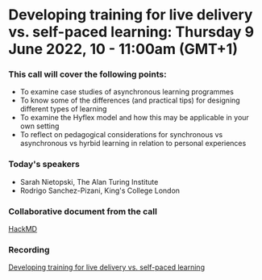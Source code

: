 # Developing training for live delivery vs. self-paced learning: Thursday 9 June 2022, 10 - 11:00am (GMT+1)

### This call will cover the following points:
- To examine case studies of asynchronous learning programmes
- To know some of the differences (and practical tips) for designing different types of learning
- To examine the Hyflex model and how this may be applicable in your own setting
- To reflect on pedagogical considerations for synchronous vs asynchronous vs hyrbid learning in relation to personal experiences

### Today's speakers
- Sarah Nietopski, The Alan Turing Institute
- Rodrigo Sanchez-Pizani, King's College London


### Collaborative document from the call
[HackMD](https://hackmd.io/7_MGYRWoR6mmf3Q9uMwK6A?both)

### Recording
[Developing training for live delivery vs. self-paced learning](https://www.youtube.com/watch?v=1rE78PfZW1w)

